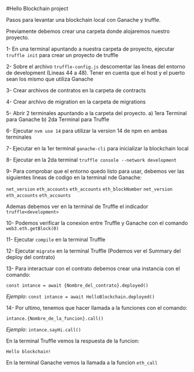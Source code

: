 #Hello Blockchain project

Pasos para levantar una blockchain local con Ganache y truffle.

Previamente debemos crear una carpeta donde alojaremos nuestro proyecto.

1- En una terminal apuntando a nuestra carpeta de proyecto,
    ejecutar `truffle init` para crear un proyecto de truffle

2- Sobre el archivo `truffle-config.js` descomentar las lineas del entorno de development
    (Lineas 44 a 48). Tener en cuenta que el host y el puerto sean los mismo que utiliza Ganache

3- Crear archivos de contratos en la carpeta de contracts

4- Crear archivo de migration en la carpeta de migrations

5- Abrir 2 terminales apuntando a la carpeta del proyecto.
    a) 1era Terminal para Ganache
    b) 2da Terminal para Truffle

6- Ejecutar `nvm use 14` para utilizar la version 14 de npm en ambas terminales

7- Ejecutar en la 1er terminal `ganache-cli` para inicializar la blockchain local

8- Ejecutar en la 2da terminal `truffle console --network development`

9- Para comprobar que el entorno quedo listo para usar, debemos ver las siguientes lineas
    de codigo en la terminal nde Ganache:

  `net_version`
  `eth_accounts`
  `eth_accounts`
  `eth_blockNumber`
  `net_version`
  `eth_accounts`
  `eth_accounts`

  Ademas debemos ver en la terminal de Truffle el indicador `truffle<development>`

10- Podemos verificar la conexion entre Truffle y Ganache con el comando `web3.eth.getBlock(0)`

11- Ejecutar `compile` en la terminal Truffle

12- Ejecutar `migrate` en la terminal Truffle (Podemos ver el Summary del deploy del contrato)

13- Para interactuar con el contrato debemos crear una instancia con el comando:

  `const intance = await {Nombre_del_contrato}.deployed()`

  _Ejemplo_: `const intance = await HelloBlockchain.deployed()`

14- Por ultimo, tenemos que hacer llamada a la funciones con el comando:

  `intance.{Nombre_de_la_funcion}.call()`

  _Ejemplo_: `intance.sayHi.call()`

  En la terminal Truffle vemos la respuesta de la funcion:

  `Hello blockchain!`

  En la terminal Ganache vemos la llamada a la funcion `eth_call`

